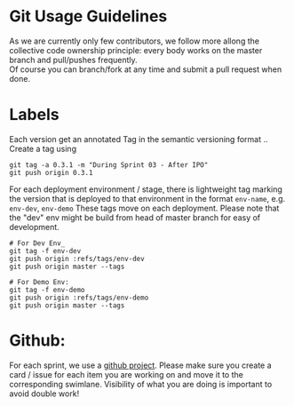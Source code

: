 # Git Usage Guidelines
As we are currently only few contributors, we follow more allong the collective code ownership principle: every body works on the master branch and pull/pushes frequently.  
Of course you can branch/fork at any time and submit a pull request  when done.  

# Labels
Each version get an annotated Tag in the semantic versioning format
<major>.<minor>.<update>
Create a tag  using 
```
git tag -a 0.3.1 -m "During Sprint 03 - After IPO"
git push origin 0.3.1
```

For each deployment environment / stage, there is lightweight tag marking the version that is deployed to that environment in the format `env-name`, e.g. `env-dev`,  `env-demo` These tags move on each deployment.
Please note that the "dev" env might be build from head of master branch for easy of development.
```
# For Dev Env_
git tag -f env-dev
git push origin :refs/tags/env-dev
git push origin master --tags

# For Demo Env:
git tag -f env-demo
git push origin :refs/tags/env-demo
git push origin master --tags
```




# Github:
For each sprint, we use a [github project](https://github.com/opendj/opendj/projects).
Please make sure you create a card / issue for each item you are working on and move it to the corresponding swimlane. Visibility of what you are doing is important to avoid double work!
